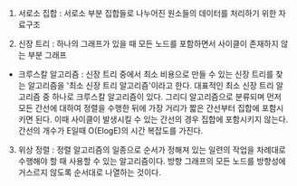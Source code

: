 1. 서로소 집합 : 서로소 부분 집합들로 나누어진 원소들의 데이터를 처리하기 위한 자료구조

2. 신장 트리 : 하나의 그래프가 있을 때 모든 노드를 포함하면서 사이클이 존재하지 않는 부분 그래프
 - 크루스칼 알고리즘 : 신장 트리 중에서 최소 비용으로 만들 수 있는 신장 트리를 찾는 알고리즘을 '최소 신장 트리 알고리즘'이라고 한다. 
   대표적인 최소 신장 트리 알고리즘 중 하나로 크루스칼 알고리즘이 있다. 그리디 알고리즘으로 분류되며 먼저 모든 간선에 대하여 정렬을 수행한 뒤에 가장 거리가 짧은 간선부터 집합에 포함시키면 된다.
   이때 사이클이 발생시킬 수 있는 간선의 경우 집합에 포함시키지 않는다. 간선의 개수가 E일때 O(ElogE)의 시간 복잡도를 가진다.

3. 위상 정렬 : 정렬 알고리즘의 일종으로 순서가 정해져 있는 일련의 작업을 차례대로 수행해야 할 때 사용할 수 있는 알고리즘이다.
               방향 그래프의 모든 노드를 방향성에 거스르지 않도록 순서대로 나열하는 것이다.
            
